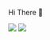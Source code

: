 Hi There 👋


<img src="https://img.shields.io/badge/Python-3776AB?style=for-the-badge&logo=python&logoColor=white"/>
<a href="//www.linkedin.com/in/cl%C3%A1udio-falc%C3%A3o-096b57a9/"><img src="https://img.shields.io/badge/LinkedIn-0077B5?style=for-the-badge&logo=linkedin&logoColor=white"></a>
